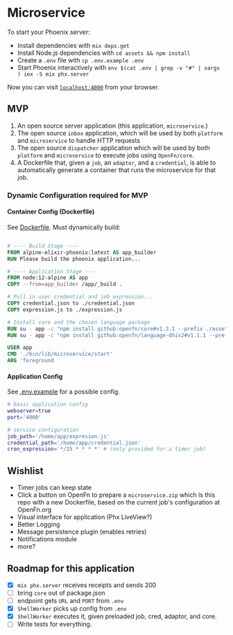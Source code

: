 # Microservice

To start your Phoenix server:

- Install dependencies with `mix deps.get`
- Install Node.js dependencies with `cd assets && npm install`
- Create a `.env` file with `cp .env.example .env`
- Start Phoenix interactively with `env $(cat .env | grep -v "#" | xargs ) iex -S mix phx.server`

Now you can visit [`localhost:4000`](http://localhost:4000) from your browser.

## MVP

1. An open source server application (this application, `microservice`.)
2. The open source `inbox` application, which will be used by both `platform`
   and `microservice` to handle HTTP requests
3. The open source `dispatcher` application which will be used by both
   `platform` and `microservice` to execute jobs using `OpenFn/core`.
4. A Dockerfile that, given a `job`, an `adaptor`, and a `credential`, is able
   to automatically generate a container that runs the microservice for that
   job.

### Dynamic Configuration required for MVP

#### Container Config (Dockerfile)

See [Dockerfile](./Dockerfile). Must dynamically build:

```dockerfile

# ---- Build Stage ----
FROM alpine-elixir-phoenix:latest AS app_builder
RUN Please build the phoenix application...

# ---- Application Stage ----
FROM node:12-alpine AS app
COPY --from=app_builder /app/_build .

# Pull in user credential and job expression...
COPY credential.json to ./credential.json
COPY expression.js to ./expression.js

# Install core and the chosen language package
RUN su - app -c "npm install github:openfn/core#v1.3.1 --prefix ./assets"
RUN su - app -c "npm install github:openfn/language-dhis2#v1.1.1 --prefix ./assets"

USER app
CMD './bin/lib/microservice/start'
ARG 'foreground
```

#### Application Config

See [.env.example](./.env.example) for a possible config.

```sh
# basic application config
webserver=true
port='4000'

# service configuration
job_path='/home/app/expresion.js'
credential_path='/home/app/credential.json'
cron_expression='*/15 * * * *' # (only provided for a timer job)
```

## Wishlist

- Timer jobs can keep state
- Click a button on OpenFn to prepare a `microservice.zip` which is this repo
  with a new Dockerfile, based on the current job's configuration at OpenFn.org
- Visual interface for application (Phx LiveView?)
- Better Logging
- Message persistence plugin (enables retries)
- Notifications module
- more?

## Roadmap for this application

- [x] `mix phx.server` receives receipts and sends 200
- [ ] bring `core` out of package.json
- [ ] endpoint gets `URL` and `PORT` from `.env`
- [x] `ShellWorker` picks up config from `.env`
- [x] `ShellWorker` executes it, given preloaded job, cred, adaptor, and core.
- [ ] Write tests for everything.
